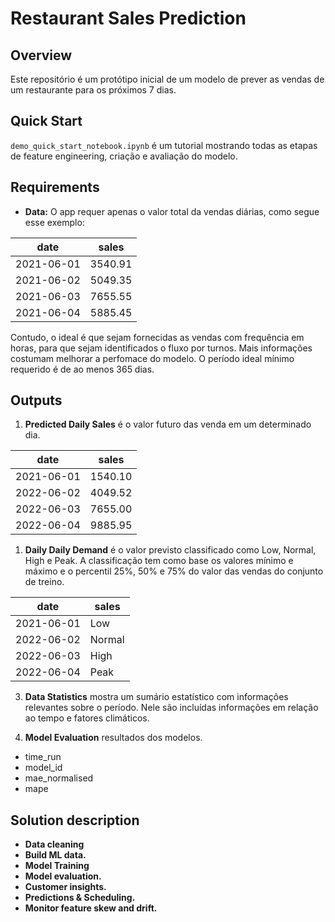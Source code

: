 # Restaurant Sales Prediction


## Overview

Este repositório é um protótipo inicial de um modelo de prever as vendas de um restaurante para os próximos 7 dias.

## Quick Start

`demo_quick_start_notebook.ipynb` é um tutorial mostrando todas as etapas de feature engineering, criação e avaliação do modelo.

## Requirements

* **Data:** O app requer apenas o valor total da vendas diárias, como segue esse exemplo:

date | sales | 
--- | --- |
2021-06-01 | 3540.91 |
2021-06-02 | 5049.35 |
2021-06-03 | 7655.55 |
2021-06-04 | 5885.45 |

Contudo, o ideal é que sejam fornecidas as vendas com frequência em horas, para que sejam identificados o fluxo por turnos. Mais informações costumam melhorar a perfomace do modelo. O período ideal mínimo requerido é de ao menos 365 dias.
  
## Outputs

1. **Predicted Daily Sales** é o valor futuro das venda em um determinado dia.

| date | sales | 
| --- | ---|
| 2021-06-01 | 1540.10 |
| 2022-06-02 | 4049.52 |
| 2022-06-03 | 7655.00 |
| 2022-06-04 | 9885.95 |

1. **Daily Daily Demand** é o valor previsto classificado como Low, Normal, High e Peak. A classificação tem como base os valores mínimo e máximo e o percentil 25%, 50% e 75% do valor das vendas do conjunto de treino.

| date | sales | 
| --- | --- |
| 2021-06-01 | Low |
| 2022-06-02 | Normal |
| 2022-06-03 | High |
| 2022-06-04 | Peak |

3. **Data Statistics** mostra um sumário estatístico com informações relevantes sobre o período. Nele são incluídas informações em relação ao tempo e fatores climáticos.

4. **Model Evaluation** resultados dos modelos.
- time_run
- model_id
- mae_normalised
- mape

## Solution description

* **Data cleaning**
* **Build ML data.**
* **Model Training**
* **Model evaluation.**
* **Customer insights.**
* **Predictions & Scheduling.**
* **Monitor feature skew and drift.** 